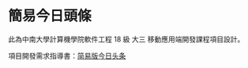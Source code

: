 簡易今日頭條
===

此為中南大學計算機學院軟件工程 18 級 大三 移動應用端開發課程項目設計。

項目開發需求指導書：[简易版今日头条](https://bytedance.feishu.cn/docs/doccnKvehaFYqdzDxaoOwkO6cah)

